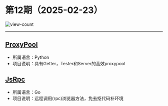 # 第12期（2025-02-23）

![view-count](https://count.getloli.com/@xiaoxuan6-weekly-20250223)

---
## [ProxyPool](https://github.com/Python3WebSpider/ProxyPool)
- 所属语言：Python
- 项目说明：具有Getter，Tester和Server的高效proxypool

## [JsRpc](https://github.com/jxhczhl/JsRpc)
- 所属语言：Go
- 项目说明：远程调用(rpc)浏览器方法，免去抠代码补环境
